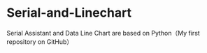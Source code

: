 # Serial-and-Linechart
Serial Assistant and Data Line Chart are based on Python（My first repository on GitHub）
